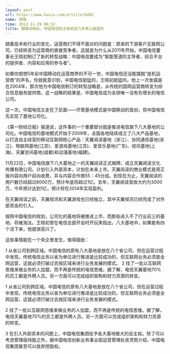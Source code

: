 ```yaml
---
layout: post
url: https://www.huxiu.com/article/6492
name: 虎嗅
time: 2012-11-29 08:32
title: 跟移动相比，中国电信和王晓初这几年真心挺猛的
---
```

随着技术和行业的变化，运营商们不得不面对的问题是：原来的下游客户互联网公司，已经转变为运营商的直接竞争者。这就是为什么从2011年开始，中国电信董事长王晓初制订了新的转型战略：中国电信要成为“智能管道的主导者、综合平台的提供者、内容和应用的参与者”。

如果你想想5年前中国移动在运营商界的不可一世，中国电信还没能摆脱“座机运营商”的声名，你就能意识到，中国电信挺猛的，王晓初挺猛的。他上一次发威是在2004年，那次他为中国电信制订的转型战略是，从传统的固网运营商转变为综合信息服务提供商。这一战略的结果是，中国电信成为全球唯一没有负增长的电信公司。

这一次，中国电信又走在了前面——尽管基地模式是中国移动的首创，但中国电信先实现了基地公司化。

《第一财经日报》报道说，这件事的一个重要部分就是推进电信旗下八大基地的公司化。中国电信的基地模式开始于2009年，全国各地陆续成立了八大产品基地，以打造自主经营的移动互联网核心产品：天翼阅读基地（浙江）、协同通信基地(浙江)、物联网基地(江苏)、爱游戏基地(江苏)、爱音乐基地(广东)、视讯基地(上海)、天翼空间基地(成都)和动漫基地(福建)。

11月22日，中国电信旗下八大基地之一的天翼阅读正式揭牌，成立天翼阅读文化传播有限公司。计划引入外部资本，计划在未来上市。天翼阅读的商业模式是用正版内容向用户前向收费，并与内容合作商55：45分成。到现在为止，天翼阅读的用户数已经超过8000万，预计年底将超过1亿。去年，天翼阅读营收大约为3000万，今年预计达到1亿，预计将在2014年实现盈利。

在天翼阅读之前，天翼视讯和天翼游戏也已经独立，其中天翼视讯已经完成了对外部资金的引入。

按照中国电信的规划，公司化的基地将被推进上市，而那些进入不了行业前三的基地，将被淘汰。王晓初曾在电信总部开会时开玩笑指出，八大基地中，如果能有四个活下来，他就很高兴了。

这些事情能在一个央企里发生，值得鼓励：

1 从省公司到跨区域。中国电信的原有八大基地是放在八个省公司，但在运营过程中发现，传统电信业务以省为单位进行推进是比较成功的，但互联网业务必须是全网运营，这就必须打破过去按区域来进行业务发展的模式。 2 找了一批以互联网思维来做业务的人加盟，而不再是传统的电信思维。据了解，电信天翼基地70%的员工都是外聘人员。另一方面可以完成组织架构和财力资源的转变。

1 从省公司到跨区域。中国电信的原有八大基地是放在八个省公司，但在运营过程中发现，传统电信业务以省为单位进行推进是比较成功的，但互联网业务必须是全网运营，这就必须打破过去按区域来进行业务发展的模式。

2 找了一批以互联网思维来做业务的人加盟，而不再是传统的电信思维。据了解，电信天翼基地70%的员工都是外聘人员。另一方面可以完成组织架构和财力资源的转变。

3 在引入外部资本的问题上，中国电信集团给予各大基地极大的自主权。除了可以考虑管理层持股之外，据中国电信创新业务事业部运营管理处吴灵熙介绍，中国电信集团甚至可以放弃控股权。

